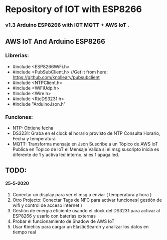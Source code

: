 # Repository of IOT with ESP8266 
### v1.3 Arduino ESP8266 with IOT MQTT + AWS IoT .


## AWS IoT And Arduino ESP8266
### Librerias: 
- #include <ESP8266WiFi.h>
- #include <PubSubClient.h> //Get it from here: https://github.com/knolleary/pubsubclient
- #include <NTPClient.h>
- #include <WiFiUdp.h>
- #include <Wire.h>
- #include <RtcDS3231.h>
- #include "ArduinoJson.h"

### Funciones:
- NTP: Obtiene fecha
- DS3231: Graba en el clock el horario provisto de NTP
          Consulta Horario, Fecha y temperatura
- MQTT: Transforma mensaje en Json
       Suscribe a un Tópico de AWS IoT
       Publica en Topico de IoT el Mensaje 
       Valida si el msg suscripto inicia es diferente de 1 y activa led interno, si es 1 apaga led.
      
      
## TODO:
#### 25-5-2020
1. Conectar un display para ver el msg a enviar ( temperatura y hora )
2. Otro Projecto: Conectar Tags de NFC para activar funciones( gestión de wifi y control de acceso internet )
3. Gestión de energía eficiente usando el clock del DS3231 para activar al ESP8266 y usarlo con baterias externas
4. Probar el funcionamiento de Shadow de AWS IoT
5. Usar Kinetics para cargar un ElasticSearch y analizar los datos en tiempo real
